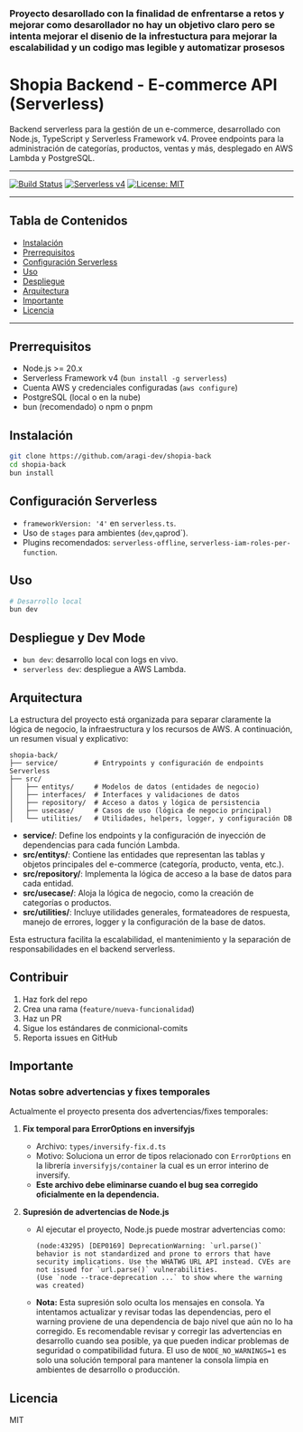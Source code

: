 
### Proyecto desarollado con la finalidad de enfrentarse a retos y mejorar como desarollador no hay un objetivo claro pero se intenta mejorar el disenio de la infrestuctura para mejorar la escalabilidad y un codigo mas legible y automatizar prosesos

# Shopia Backend - E-commerce API (Serverless)

Backend serverless para la gestión de un e-commerce, desarrollado con Node.js, TypeScript y Serverless Framework v4. Provee endpoints para la administración de categorías, productos, ventas y más, desplegado en AWS Lambda y PostgreSQL.

---

[![Build Status](https://img.shields.io/github/actions/workflow/status/tu-org/tu-repo/ci.yml?branch=main)](https://github.com/tu-org/tu-repo/actions)
[![Serverless v4](https://img.shields.io/badge/serverless-v4-blue)](https://www.serverless.com/)
[![License: MIT](https://img.shields.io/badge/License-MIT-yellow.svg)](LICENSE)

---

## Tabla de Contenidos
- [Instalación](#instalación)
- [Prerrequisitos](#prerrequisitos)
- [Configuración Serverless](#configuración-serverless)
- [Uso](#uso)
- [Despliegue](#despliegue)
- [Arquitectura](#arquitectura)
- [Importante](#importante)
- [Licencia](#licencia)

---

## Prerrequisitos
- Node.js >= 20.x
- Serverless Framework v4 (`bun install -g serverless`)
- Cuenta AWS y credenciales configuradas (`aws configure`)
- PostgreSQL (local o en la nube)
- bun (recomendado) o npm o pnpm

## Instalación
```bash
git clone https://github.com/aragi-dev/shopia-back
cd shopia-back
bun install
```

## Configuración Serverless
- `frameworkVersion: '4'` en `serverless.ts`.
- Uso de `stages` para ambientes (`dev`,`qa`prod`).
- Plugins recomendados: `serverless-offline`, `serverless-iam-roles-per-function`.

## Uso
```bash
# Desarrollo local
bun dev
```

## Despliegue y Dev Mode
- `bun dev`: desarrollo local con logs en vivo.
- `serverless dev`: despliegue a AWS Lambda.

## Arquitectura

La estructura del proyecto está organizada para separar claramente la lógica de negocio, la infraestructura y los recursos de AWS. A continuación, un resumen visual y explicativo:

```
shopia-back/
├── service/         # Entrypoints y configuración de endpoints Serverless
├── src/
│   ├── entitys/     # Modelos de datos (entidades de negocio)
│   ├── interfaces/  # Interfaces y validaciones de datos
│   ├── repository/  # Acceso a datos y lógica de persistencia
│   ├── usecase/     # Casos de uso (lógica de negocio principal)
│   └── utilities/   # Utilidades, helpers, logger, y configuración DB
```

- **service/**: Define los endpoints y la configuración de inyección de dependencias para cada función Lambda.
- **src/entitys/**: Contiene las entidades que representan las tablas y objetos principales del e-commerce (categoría, producto, venta, etc.).
- **src/repository/**: Implementa la lógica de acceso a la base de datos para cada entidad.
- **src/usecase/**: Aloja la lógica de negocio, como la creación de categorías o productos.
- **src/utilities/**: Incluye utilidades generales, formateadores de respuesta, manejo de errores, logger y la configuración de la base de datos.

Esta estructura facilita la escalabilidad, el mantenimiento y la separación de responsabilidades en el backend serverless.

## Contribuir
1. Haz fork del repo
2. Crea una rama (`feature/nueva-funcionalidad`)
3. Haz un PR
4. Sigue los estándares de conmicional-comits
5. Reporta issues en GitHub

## Importante

### Notas sobre advertencias y fixes temporales

Actualmente el proyecto presenta dos advertencias/fixes temporales:

1. **Fix temporal para ErrorOptions en inversifyjs**
   - Archivo: `types/inversify-fix.d.ts`
   - Motivo: Soluciona un error de tipos relacionado con `ErrorOptions` en la librería `inversifyjs/container` la cual es un error interino de inversify.
   - **Este archivo debe eliminarse cuando el bug sea corregido oficialmente en la dependencia.**

2. **Supresión de advertencias de Node.js**
   - Al ejecutar el proyecto, Node.js puede mostrar advertencias como:
     ```
     (node:43295) [DEP0169] DeprecationWarning: `url.parse()` behavior is not standardized and prone to errors that have security implications. Use the WHATWG URL API instead. CVEs are not issued for `url.parse()` vulnerabilities.
     (Use `node --trace-deprecation ...` to show where the warning was created)
     ```
   - **Nota:** Esta supresión solo oculta los mensajes en consola. Ya intentamos actualizar y revisar todas las dependencias, pero el warning proviene de una dependencia de bajo nivel que aún no lo ha corregido. Es recomendable revisar y corregir las advertencias en desarrollo cuando sea posible, ya que pueden indicar problemas de seguridad o compatibilidad futura. El uso de `NODE_NO_WARNINGS=1` es solo una solución temporal para mantener la consola limpia en ambientes de desarrollo o producción.

## Licencia
MIT
